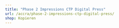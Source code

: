 ```yaml
---
title: "Phase 2 Impressions CTP Digital Press"
url: /accra/phase-2-impressions-ctp-digital-press/
shop: Kopieren
---
```

